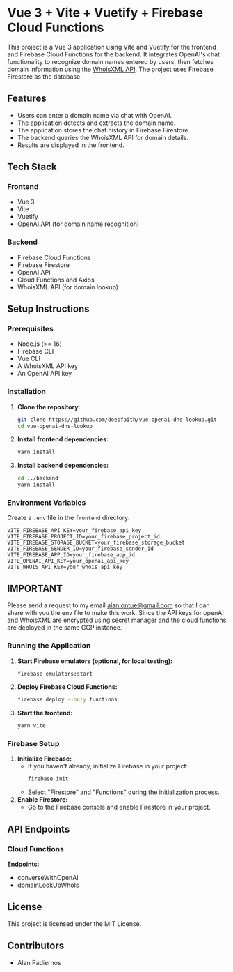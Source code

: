 # Vue 3 + Vite + Vuetify + Firebase Cloud Functions

This project is a Vue 3 application using Vite and Vuetify for the frontend and Firebase Cloud Functions for the backend. It integrates OpenAI's chat functionality to recognize domain names entered by users, then fetches domain information using the [WhoisXML API](https://www.whoisxmlapi.com/whoisserver/WhoisService). The project uses Firebase Firestore as the database.

## Features
- Users can enter a domain name via chat with OpenAI.
- The application detects and extracts the domain name.
- The application stores the chat history in Firebase Firestore.
- The backend queries the WhoisXML API for domain details.
- Results are displayed in the frontend.

## Tech Stack
### Frontend
- Vue 3
- Vite
- Vuetify
- OpenAI API (for domain name recognition)

### Backend
- Firebase Cloud Functions
- Firebase Firestore
- OpenAI API
- Cloud Functions and Axios
- WhoisXML API (for domain lookup)

## Setup Instructions
### Prerequisites
- Node.js (>= 16)
- Firebase CLI
- Vue CLI
- A WhoisXML API key
- An OpenAI API key

### Installation
1. **Clone the repository:**
   ```sh
   git clone https://github.com/deepfaith/vue-openai-dns-lookup.git
   cd vue-openai-dns-lookup
   ```
2. **Install frontend dependencies:**
   ```sh
   yarn install
   ```
3. **Install backend dependencies:**
   ```sh
   cd ../backend
   yarn install
   ```

### Environment Variables
Create a `.env` file in the `frontend` directory:
```env
VITE_FIREBASE_API_KEY=your_firebase_api_key
VITE_FIREBASE_PROJECT_ID=your_firebase_project_id
VITE_FIREBASE_STORAGE_BUCKET=your_firebase_storage_bucket
VITE_FIREBASE_SENDER_ID=your_firebase_sender_id
VITE_FIREBASE_APP_ID=your_firebase_app_id
VITE_OPENAI_API_KEY=your_openai_api_key
VITE_WHOIS_API_KEY=your_whois_api_key
```
## IMPORTANT
Please send a request to my email alan.ontue@gmail.com so that I can share with you the env file to make this work.
Since the API keys for openAI and WhoisXML are encrypted using secret manager and the cloud functions are deployed in the same GCP instance.

### Running the Application
1. **Start Firebase emulators (optional, for local testing):**
   ```sh
   firebase emulators:start
   ```
2. **Deploy Firebase Cloud Functions:**
   ```sh
   firebase deploy --only functions
   ```
3. **Start the frontend:**
   ```sh
   yarn vite
   ```

### Firebase Setup
1. **Initialize Firebase:**
   - If you haven't already, initialize Firebase in your project:
     ```sh
     firebase init
     ```
   - Select "Firestore" and "Functions" during the initialization process.
2. **Enable Firestore:**
   - Go to the Firebase console and enable Firestore in your project.

## API Endpoints
### Cloud Functions
**Endpoints:**
- converseWithOpenAI
- domainLookUpWhoIs

## License
This project is licensed under the MIT License.

## Contributors
- Alan Padiernos

